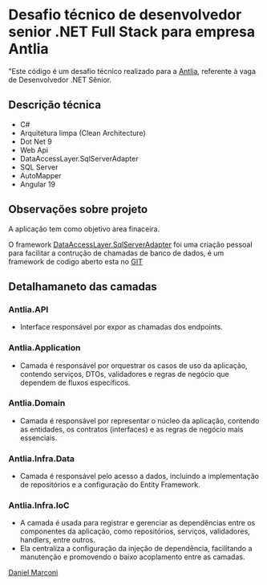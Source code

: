 # Desafio técnico de desenvolvedor senior .NET Full Stack para empresa Antlia
"Este código é um desafio técnico realizado para a [Antlia](https://Antlia.com.br/), referente à vaga de Desenvolvedor .NET Sênior.

## Descrição técnica
- C#
- Arquitetura limpa (Clean Architecture)
- Dot Net 9
- Web Api
- DataAccessLayer.SqlServerAdapter
- SQL Server
- AutoMapper
- Angular 19
## Observações sobre projeto
A aplicação tem como objetivo area finaceira.

O framework [DataAccessLayer.SqlServerAdapter](https://www.nuget.org/packages/DataAccessLayer.SqlServerAdapter) foi uma criação pessoal para facilitar a contrução de chamadas de banco de dados, é um framework de codigo aberto esta no [GIT](https://github.com/danielgmarconi/DataAccessLayer)

## Detalhamaneto das camadas

### Antlia.API
- Interface responsável por expor as chamadas dos endpoints.

### Antlia.Application
- Camada é responsável por orquestrar os casos de uso da aplicação, contendo serviços, DTOs, validadores e regras de negócio que dependem de fluxos específicos.

### Antlia.Domain
- Camada é responsável por representar o núcleo da aplicação, contendo as entidades, os contratos (interfaces) e as regras de negócio mais essenciais.

### Antlia.Infra.Data
- Camada é responsável pelo acesso a dados, incluindo a implementação de repositórios e a configuração do Entity Framework.

### Antlia.Infra.IoC
- A camada é usada para registrar e gerenciar as dependências entre os componentes da aplicação, como repositórios, serviços, validadores, handlers, entre outros. 
- Ela centraliza a configuração da injeção de dependência, facilitando a manutenção e promovendo o baixo acoplamento entre as camadas.




[Daniel Marconi](https://www.linkedin.com/in/daniel-marconi-2b058215/)
